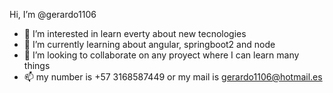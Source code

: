 Hi, I’m @gerardo1106
- 👀 I’m interested in learn everty about  new tecnologies
- 🌱 I’m currently learning about angular, springboot2 and node
- 💞️ I’m looking to collaborate on any proyect where I can learn many things 
- 📫 my number is +57 3168587449 or my mail is gerardo1106@hotmail.es

<!---
gerardo1106/gerardo1106 is a ✨ special ✨ repository because its `README.md` (this file) appears on your GitHub profile.
You can click the Preview link to take a look at your changes.
--->
